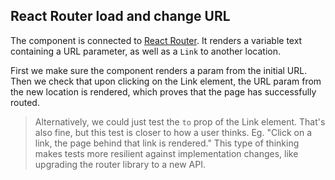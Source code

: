 ## React Router load and change URL

The component is connected to [React Router](https://reacttraining.com/react-router/). It renders a variable text containing a URL parameter, as well as a `Link` to another location.

First we make sure the component renders a param from the initial URL. Then we check that upon clicking on the Link element, the URL param from the new location is rendered, which proves that the page has successfully routed.

> Alternatively, we could just test the `to` prop of the Link element. That's also fine, but this test is closer to how a user thinks. Eg. "Click on a link, the page behind that link is rendered." This type of thinking makes tests more resilient against implementation changes, like upgrading the router library to a new API.
